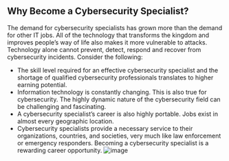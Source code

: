 ## Why Become a Cybersecurity Specialist?
The demand for cybersecurity specialists has grown more than the demand for other IT jobs. All of the technology that transforms the kingdom and improves people’s way of life also makes it more vulnerable to attacks. Technology alone cannot prevent, detect, respond and recover from cybersecurity incidents. Consider the following:

+ The skill level required for an effective cybersecurity specialist and the shortage of qualified cybersecurity professionals translates to higher earning potential.
+ Information technology is constantly changing. This is also true for cybersecurity. The highly dynamic nature of the cybersecurity field can be challenging and fascinating.
+ A cybersecurity specialist’s career is also highly portable. Jobs exist in almost every geographic location.
+ Cybersecurity specialists provide a necessary service to their organizations, countries, and societies, very much like law enforcement or emergency responders.
Becoming a cybersecurity specialist is a rewarding career opportunity.
![image](https://github.com/adeleke123/I4GCybersecurity/assets/51156057/2e4b02b0-35e6-485c-95ae-765db6c9d527)
